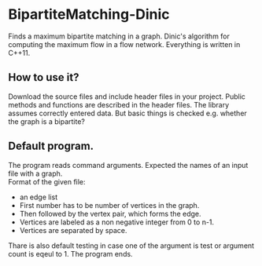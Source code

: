 BipartiteMatching-Dinic
=======================

Finds a maximum bipartite matching in a graph. Dinic's algorithm for computing the maximum flow in a flow network.
Everything is written in C++11.

<h2>How to use it? </h2>
Download the source files and include header files in your project.
Public methods and functions are described in the header files.
The library assumes correctly entered data.
But basic things is checked  e.g. whether the  graph  is a bipartite?
<h2>Default program.</h2>
The program reads command arguments.
Expected the names of an input file with a graph. <br>
Format of the given file:
<UL>
	<LI>  an edge list 
 	<LI>  First number has to be number of vertices in the graph.
	<LI>  Then followed by the vertex pair, which forms the edge.
	<LI>  Vertices are labeled as a non negative integer from 0 to n-1.
	<LI> Vertices are separated by space.
</UL>

Thare is also default testing in case one of the argument is test  or argument count is eqeul to 1. The program ends.
